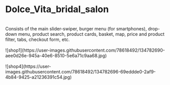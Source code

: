 # Dolce_Vita_bridal_salon
<br>
Consists of the main slider-swiper, burger menu (for smartphones), drop-down menu, product search, product cards, basket, map, price and product filter, tabs, checkout form, etc.
<br>
<br>
![shop1](https://user-images.githubusercontent.com/78618492/134782690-aee0d26e-945a-40e6-8510-5e6a71c9aa68.jpg)
<br>
<br>
![shop4](https://user-images.githubusercontent.com/78618492/134782696-69eddde0-2af9-4b84-9425-a21236391c54.jpg)
